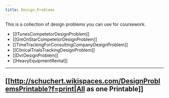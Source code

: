 ```yaml
---
title: Design_Problems
---
```

This is a collection of design problems you can use for coursework.

* [[ITunesCompetetorDesignProblem]]
* [[GmOnStarCompetetorDesignProblem]]
* [[TimeTrackingForConsultingCompanyDesignProblem]]
* [[ClinicalTrialsTrackingDesignProblem]]
* [[DvrDesignProblem]]
* [[HeavyEquipmentRental]]

----

## [[http://schuchert.wikispaces.com/DesignProblemsPrintable?f=print|All as one Printable]]